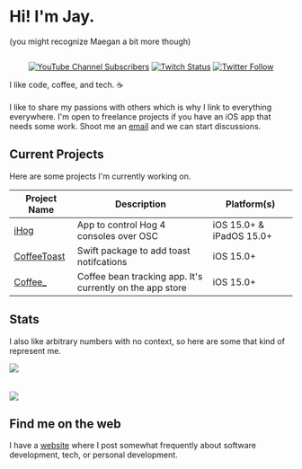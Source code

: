 # Hi! I'm Jay.
(you might recognize Maegan a bit more though)
<div style="display:flex;justify-content:center;">

[![YouTube Channel Subscribers](https://img.shields.io/youtube/channel/subscribers/UC6na4Lq0ozPBjHD1X42szEQ?logo=youtube&style=for-the-badge)](https://www.youtube.com/channel/UC6na4Lq0ozPBjHD1X42szEQ) [![Twitch Status](https://img.shields.io/twitch/status/maeganwilson_?logo=twitch&style=for-the-badge)](https://twitch.tv/maeganwilson_) [![Twitter Follow](https://img.shields.io/twitter/follow/maeganwilson_?logo=twitter&style=for-the-badge)](https://twitter.com/maeganwilson_)

</div>
I like code, coffee, and tech. ☕
<br/><br/>
I like to share my passions with others which is why I link to everything everywhere. I'm open to freelance projects if you have an iOS app that needs some work. Shoot me an <a href = "mailto: freelance@cctplus.dev">email</a> and we can start discussions.

## Current Projects

Here are some projects I'm currently working on.

| Project Name | Description | Platform(s) |
| --- | --- | --- |
| [iHog](https://github.com/maeganwilson/iHog4) | App to control Hog 4 consoles over OSC | iOS 15.0+ & iPadOS 15.0+ |
| [CoffeeToast](https://github.com/maeganwilson/CoffeeToast) | Swift package to add toast notifcations | iOS 15.0+ |
| [Coffee_](https://maeganwilson.notion.site/Coffee_-aa3e062f189d467f9a56e5ed4def79e9) | Coffee bean tracking app. It's currently on the app store | iOS 15.0+ |

## Stats

I also like arbitrary numbers with no context, so here are some that kind of represent me.

<a href="https://github.com/anuraghazra/github-readme-stats"><img src="https://github-readme-stats.vercel.app/api?username=maeganwilson&count_private=true&show_icons=true&theme=github_dark"/></a>
<br/><br/><br/>
<a href="https://github.com/anuraghazra/github-readme-stats"><img src="https://github-readme-stats.vercel.app/api/top-langs/?username=maeganwilson&count_private=true&show_icons=true&layout=compact&theme=github_dark"/></a>


## Find me on the web

I have a [website](https:://cctplus.dev) where I post somewhat frequently about software development, tech, or personal development.
